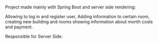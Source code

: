 Project made mainly with Spring Boot and server side rendering:

Allowing to log in and register user,
Adding information to certain room,
creating new building and rooms
showing information about month costs and payment.

Responsible for Server Side.
